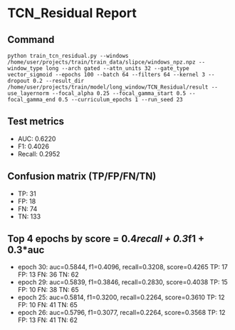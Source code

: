# TCN_Residual Report

## Command
```
python train_tcn_residual.py --windows /home/user/projects/train/train_data/slipce/windows_npz.npz --window_type long --arch gated --attn_units 32 --gate_type vector_sigmoid --epochs 100 --batch 64 --filters 64 --kernel 3 --dropout 0.2 --result_dir /home/user/projects/train/model/long_window/TCN_Residual/result --use_layernorm --focal_alpha 0.25 --focal_gamma_start 0.5 --focal_gamma_end 0.5 --curriculum_epochs 1 --run_seed 23
```

## Test metrics
- AUC: 0.6220
- F1: 0.4026
- Recall: 0.2952
## Confusion matrix (TP/FP/FN/TN)
- TP: 31
- FP: 18
- FN: 74
- TN: 133

## Top 4 epochs by score = 0.4*recall + 0.3*f1 + 0.3*auc
- epoch 30: auc=0.5844, f1=0.4096, recall=0.3208, score=0.4265  TP: 17 FP: 13 FN: 36 TN: 62
- epoch 29: auc=0.5839, f1=0.3846, recall=0.2830, score=0.4038  TP: 15 FP: 10 FN: 38 TN: 65
- epoch 25: auc=0.5814, f1=0.3200, recall=0.2264, score=0.3610  TP: 12 FP: 10 FN: 41 TN: 65
- epoch 26: auc=0.5796, f1=0.3077, recall=0.2264, score=0.3568  TP: 12 FP: 13 FN: 41 TN: 62

